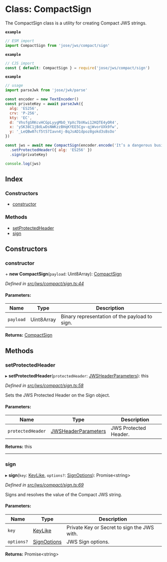 # Class: CompactSign

The CompactSign class is a utility for creating Compact JWS strings.

**`example`** 
```js
// ESM import
import CompactSign from 'jose/jws/compact/sign'
```

**`example`** 
```js
// CJS import
const { default: CompactSign } = require('jose/jws/compact/sign')
```

**`example`** 
```js
// usage
import parseJwk from 'jose/jwk/parse'

const encoder = new TextEncoder()
const privateKey = await parseJwk({
  alg: 'ES256',
  crv: 'P-256',
  kty: 'EC',
  d: 'VhsfgSRKcvHCGpLyygMbO_YpXc7bVKwi12KQTE4yOR4',
  x: 'ySK38C1jBdLwDsNWKzzBHqKYEE5Cgv-qjWvorUXk9fw',
  y: '_LeQBw07cf5t57Iavn4j-BqJsAD1dpoz8gokd3sBsOo'
})

const jws = await new CompactSign(encoder.encode('It’s a dangerous business, Frodo, going out your door.'))
  .setProtectedHeader({ alg: 'ES256' })
  .sign(privateKey)

console.log(jws)
```

## Index

### Constructors

* [constructor](_jws_compact_sign_.compactsign.md#constructor)

### Methods

* [setProtectedHeader](_jws_compact_sign_.compactsign.md#setprotectedheader)
* [sign](_jws_compact_sign_.compactsign.md#sign)

## Constructors

### constructor

\+ **new CompactSign**(`payload`: Uint8Array): [CompactSign](_jws_compact_sign_.compactsign.md)

*Defined in [src/jws/compact/sign.ts:44](https://github.com/panva/jose/blob/v3.4.0/src/jws/compact/sign.ts#L44)*

#### Parameters:

Name | Type | Description |
------ | ------ | ------ |
`payload` | Uint8Array | Binary representation of the payload to sign.  |

**Returns:** [CompactSign](_jws_compact_sign_.compactsign.md)

## Methods

### setProtectedHeader

▸ **setProtectedHeader**(`protectedHeader`: [JWSHeaderParameters](../interfaces/_types_d_.jwsheaderparameters.md)): this

*Defined in [src/jws/compact/sign.ts:58](https://github.com/panva/jose/blob/v3.4.0/src/jws/compact/sign.ts#L58)*

Sets the JWS Protected Header on the Sign object.

#### Parameters:

Name | Type | Description |
------ | ------ | ------ |
`protectedHeader` | [JWSHeaderParameters](../interfaces/_types_d_.jwsheaderparameters.md) | JWS Protected Header.  |

**Returns:** this

___

### sign

▸ **sign**(`key`: [KeyLike](../types/_types_d_.keylike.md), `options?`: [SignOptions](../interfaces/_types_d_.signoptions.md)): Promise\<string>

*Defined in [src/jws/compact/sign.ts:69](https://github.com/panva/jose/blob/v3.4.0/src/jws/compact/sign.ts#L69)*

Signs and resolves the value of the Compact JWS string.

#### Parameters:

Name | Type | Description |
------ | ------ | ------ |
`key` | [KeyLike](../types/_types_d_.keylike.md) | Private Key or Secret to sign the JWS with. |
`options?` | [SignOptions](../interfaces/_types_d_.signoptions.md) | JWS Sign options.  |

**Returns:** Promise\<string>
